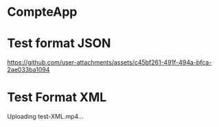 
# CompteApp
# Test format JSON
https://github.com/user-attachments/assets/c45bf261-491f-494a-bfca-2ae033ba1094
# Test Format XML
Uploading test-XML.mp4…
